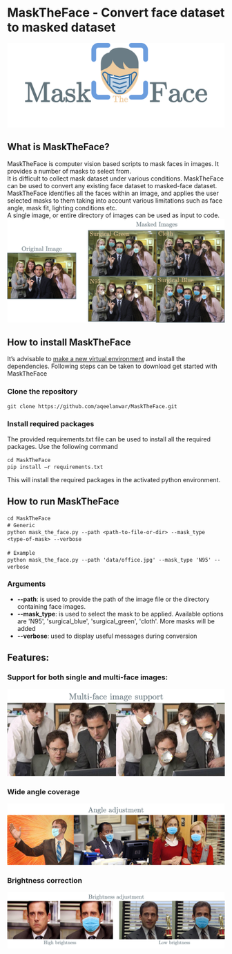 # MaskTheFace - Convert face dataset to masked dataset
![cover_photo](images/MaskTheFace.png)

## What is MaskTheFace?
MaskTheFace is computer vision based scripts to mask faces in images. It provides a number of masks to select from.  
It is difficult to collect mask dataset under various conditions. MaskTheFace can be used to convert any existing face dataset to masked-face dataset.
MaskTheFace identifies all the faces within an image, and applies the user selected masks to them taking into account various limitations such as face angle, mask fit, lighting conditions etc.  
A single image, or entire directory of images can be used as input to code.
![cover_photo](images/example1.png)

## How to install MaskTheFace
It’s advisable to [make a new virtual environment](https://towardsdatascience.com/setting-up-python-platform-for-machine-learning-projects-cfd85682c54b) and install the dependencies. Following steps can be taken to download get started with MaskTheFace
### Clone the repository
```
git clone https://github.com/aqeelanwar/MaskTheFace.git
```

### Install required packages
The provided requirements.txt file can be used to install all the required packages. Use the following command

```
cd MaskTheFace
pip install –r requirements.txt
```

This will install the required packages in the activated python environment.

## How to run MaskTheFace

```
cd MaskTheFace
# Generic
python mask_the_face.py --path <path-to-file-or-dir> --mask_type <type-of-mask> --verbose

# Example
python mask_the_face.py --path 'data/office.jpg' --mask_type 'N95' --verbose
```
### Arguments
* __--path__: is used to provide the path of the image file or the directory containing face images.
* __--mask_type__: is used to select the mask to be applied. Available options are 'N95', 'surgical_blue', 'surgical_green', 'cloth'. More masks will be added
* __--verbose__: used to display useful messages during conversion

## Features:
### Support for both single and multi-face images:
![cover_photo](images/multiface.png)
### Wide angle coverage
![cover_photo](images/angle.png)
### Brightness correction
![cover_photo](images/brightness.png)
